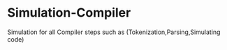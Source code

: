 # Simulation-Compiler
Simulation for all Compiler steps such as (Tokenization,Parsing,Simulating code)
